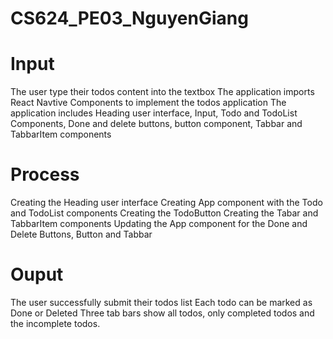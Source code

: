 # CS624_PE03_NguyenGiang
# Input
The user type their todos content into the textbox
The application imports React Navtive Components to implement the todos application
The application includes Heading user interface, Input, Todo and TodoList Components, Done and delete buttons, button component, Tabbar and TabbarItem components
# Process
Creating the Heading user interface
Creating App component with the Todo and TodoList components
Creating the TodoButton
Creating the Tabar and TabbarItem components
Updating the App component for the Done and Delete Buttons, Button and Tabbar
# Ouput
The user successfully submit their todos list
Each todo can be marked as Done or Deleted
Three tab bars show all todos, only completed todos and the incomplete todos.


